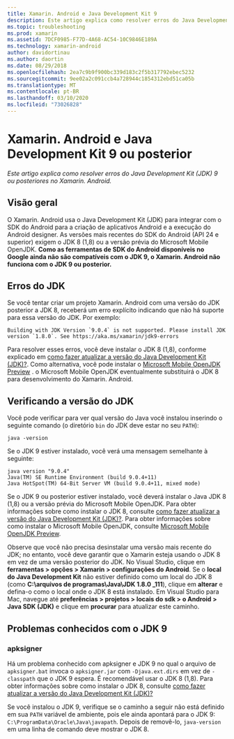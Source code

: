 ```yaml
---
title: Xamarin. Android e Java Development Kit 9
description: Este artigo explica como resolver erros do Java Development Kit (JDK) 9 ou posteriores no Xamarin. Android.
ms.topic: troubleshooting
ms.prod: xamarin
ms.assetid: 7DCF0985-F77D-4A68-AC54-10C9846E189A
ms.technology: xamarin-android
author: davidortinau
ms.author: daortin
ms.date: 08/29/2018
ms.openlocfilehash: 2ea7c9b9f900bc339d183c2f5b317792ebec5232
ms.sourcegitcommit: 9ee02a2c091ccb4a728944c1854312ebd51ca05b
ms.translationtype: MT
ms.contentlocale: pt-BR
ms.lasthandoff: 03/10/2020
ms.locfileid: "73026828"
---
```

# <a name="xamarinandroid-and-java-development-kit-9-or-later"></a>Xamarin. Android e Java Development Kit 9 ou posterior

_Este artigo explica como resolver erros do Java Development Kit (JDK) 9 ou posteriores no Xamarin. Android._

## <a name="overview"></a>Visão geral

O Xamarin. Android usa o Java Development Kit (JDK) para integrar com o SDK do Android para a criação de aplicativos Android e a execução do Android designer. As versões mais recentes do SDK do Android (API 24 e superior) exigem o JDK 8 (1,8) ou a versão prévia do Microsoft Mobile OpenJDK. **Como as ferramentas de SDK do Android disponíveis no Google ainda não são compatíveis com o JDK 9, o Xamarin. Android não funciona com o JDK 9 ou posterior.**

## <a name="jdk-errors"></a>Erros do JDK

Se você tentar criar um projeto Xamarin. Android com uma versão do JDK posterior a JDK 8, receberá um erro explícito indicando que não há suporte para essa versão do JDK. Por exemplo:

```shell
Building with JDK Version `9.0.4` is not supported. Please install JDK version `1.8.0`. See https://aka.ms/xamarin/jdk9-errors
```

Para resolver esses erros, você deve instalar o JDK 8 (1,8), conforme explicado em [como fazer atualizar a versão do Java Development Kit (JDK)?](~/android/troubleshooting/questions/update-jdk.md).
Como alternativa, você pode instalar o [Microsoft Mobile OpenJDK Preview](~/android/get-started/installation/openjdk.md) . o Microsoft Mobile OpenJDK eventualmente substituirá o JDK 8 para desenvolvimento do Xamarin. Android.

## <a name="checking-the-jdk-version"></a>Verificando a versão do JDK

Você pode verificar para ver qual versão do Java você instalou inserindo o seguinte comando (o diretório `bin` do JDK deve estar no seu `PATH`):

```shell
java -version
```

Se o JDK 9 estiver instalado, você verá uma mensagem semelhante à seguinte:

```shell
java version "9.0.4"
Java(TM) SE Runtime Environment (build 9.0.4+11)
Java HotSpot(TM) 64-Bit Server VM (build 9.0.4+11, mixed mode)
```

Se o JDK 9 ou posterior estiver instalado, você deverá instalar o Java JDK 8 (1,8) ou a versão prévia do Microsoft Mobile OpenJDK. Para obter informações sobre como instalar o JDK 8, consulte [como fazer atualizar a versão do Java Development Kit (JDK)?](~/android/troubleshooting/questions/update-jdk.md). Para obter informações sobre como instalar o Microsoft Mobile OpenJDK, consulte [Microsoft Mobile OpenJDK Preview](~/android/get-started/installation/openjdk.md).

Observe que você não precisa desinstalar uma versão mais recente do JDK; no entanto, você deve garantir que o Xamarin esteja usando o JDK 8 em vez de uma versão posterior do JDK. No Visual Studio, clique em **ferramentas > opções > Xamarin > configurações do Android**. Se o **local do Java Development Kit** não estiver definido como um local do JDK 8 (como **C:\\arquivos de programas\\Java\\JDK 1.8.0 _111**), clique em **alterar** e defina-o como o local onde o JDK 8 está instalado. Em Visual Studio para Mac, navegue até **preferências > projetos > locais do sdk > o Android > Java SDK (JDK)** e clique em **procurar** para atualizar este caminho.

## <a name="known-issues-with-jdk-9"></a>Problemas conhecidos com o JDK 9

### <a name="apksigner"></a>apksigner

Há um problema conhecido com apksigner e JDK 9 no qual o arquivo de `apksigner.bat` invoca o `apksigner.jar` com `-Djava.ext.dirs` em vez de `-classpath` que o JDK 9 espera. É recomendável usar o JDK 8 (1,8). Para obter informações sobre como instalar o JDK 8, consulte [como fazer atualizar a versão do Java Development Kit (JDK)?](~/android/troubleshooting/questions/update-jdk.md)

Se você instalou o JDK 9, verifique se o caminho a seguir não está definido em sua `PATH` variável de ambiente, pois ele ainda apontará para o JDK 9: `C:\ProgramData\Oracle\Java\javapath`. Depois de removê-lo, `java-version` em uma linha de comando deve mostrar o JDK 8.
